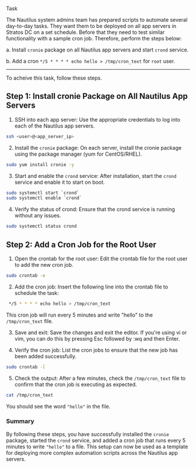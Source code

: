 Task

The Nautilus system admins team has prepared scripts to automate several day-to-day tasks. They want them to be deployed on all app servers in Stratos DC on a set schedule. Before that they need to test similar functionality with a sample cron job. Therefore, perform the steps below:

a. Install `cronie` package on all Nautilus app servers and start `crond` service.

b. Add a cron `*/5 * * * * echo hello > /tmp/cron_text` for `root` user.

---

To acheive this task, follow these steps.

## Step 1: Install cronie Package on All Nautilus App Servers

1. SSH into each app server:
Use the appropriate credentials to log into each of the Nautilus app servers.

```bash
ssh <user>@<app_server_ip>
```

2. Install the `cronie` package:
On each server, install the cronie package using the package manager (yum for CentOS/RHEL).

```bash
sudo yum install cronie -y
```

3. Start and enable the `crond` service:
After installation, start the `crond` service and enable it to start on boot.

```bash
sudo systemctl start `crond`
sudo systemctl enable `crond`
```

4. Verify the status of crond:
Ensure that the crond service is running without any issues.

```bash
sudo systemctl status crond
```

## Step 2: Add a Cron Job for the Root User

1. Open the crontab for the root user:
Edit the crontab file for the root user to add the new cron job.

```bash
sudo crontab -e
```

2. Add the cron job:
Insert the following line into the crontab file to schedule the task:

```bash
 */5 * * * * echo hello > /tmp/cron_text
```
This cron job will run every 5 minutes and write "hello" to the `/tmp/cron_text` file.

3. Save and exit:
Save the changes and exit the editor. If you're using vi or vim, you can do this by pressing Esc followed by :wq and then Enter.

4. Verify the cron job:
List the cron jobs to ensure that the new job has been added successfully.

```bash
sudo crontab -l
```

5. Check the output:
After a few minutes, check the `/tmp/cron_text` file to confirm that the cron job is executing as expected.

```bash
cat /tmp/cron_text
```
You should see the word `"hello"` in the file.

### Summary

By following these steps, you have successfully installed the `cronie` package, started the `crond` service, and added a cron job that runs every 5 minutes to write `"hello"` to a file. This setup can now be used as a template for deploying more complex automation scripts across the Nautilus app servers.
